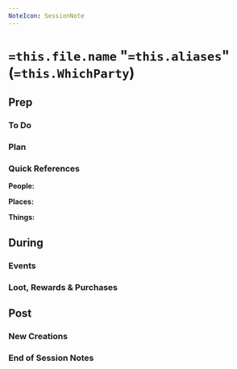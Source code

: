 ```yaml
---
NoteIcon: SessionNote
---
```


#  `=this.file.name` "`=this.aliases`" (`=this.WhichParty`)
## Prep
### To Do


### Plan


### Quick References
**People:**


**Places:**


**Things:**



## During
### Events


### Loot, Rewards & Purchases


## Post
### New Creations


### End of Session Notes

